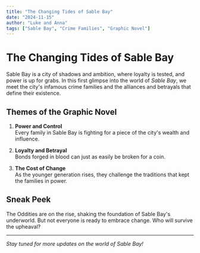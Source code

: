 ```yaml
---
title: "The Changing Tides of Sable Bay"
date: "2024-11-15"
author: "Luke and Anna"
tags: ["Sable Bay", "Crime Families", "Graphic Novel"]
---
```


# The Changing Tides of Sable Bay

Sable Bay is a city of shadows and ambition, where loyalty is tested, and power is up for grabs. In this first glimpse into the world of *Sable Bay*, we meet the city's infamous crime families and the alliances and betrayals that define their existence.

## Themes of the Graphic Novel

1. **Power and Control**  
   Every family in Sable Bay is fighting for a piece of the city's wealth and influence.

2. **Loyalty and Betrayal**  
   Bonds forged in blood can just as easily be broken for a coin.

3. **The Cost of Change**  
   As the younger generation rises, they challenge the traditions that kept the families in power.

## Sneak Peek

The Oddities are on the rise, shaking the foundation of Sable Bay's underworld. But not everyone is ready to embrace change. Who will survive the upheaval?

---

*Stay tuned for more updates on the world of Sable Bay!*

